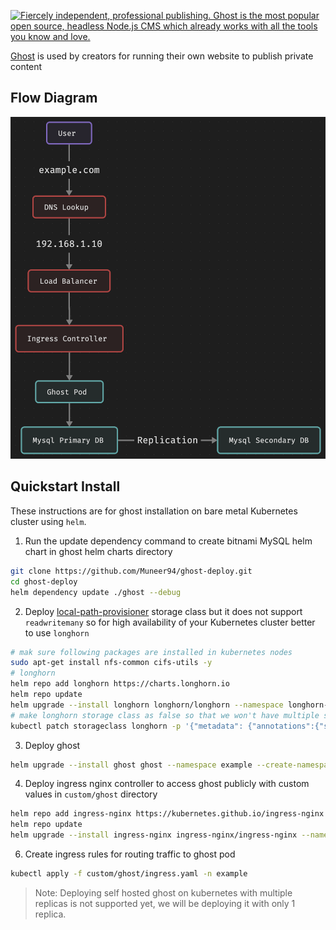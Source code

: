 <a href="https://ghost.org/"><img src="https://user-images.githubusercontent.com/353959/169805900-66be5b89-0859-4816-8da9-528ed7534704.png" alt="Fiercely independent, professional publishing. Ghost is the most popular open source, headless Node.js CMS which already works with all the tools you know and love." /></a>

[Ghost](https://ghost.org) is used by creators for running their own website to publish private content

## Flow Diagram
![design](images/design.png)

## Quickstart Install

These instructions are for ghost installation on bare metal Kubernetes cluster using `helm`.

1. Run the update dependency command to create bitnami MySQL helm chart in ghost helm charts directory
```bash
git clone https://github.com/Muneer94/ghost-deploy.git
cd ghost-deploy
helm dependency update ./ghost --debug
```
2. Deploy [local-path-provisioner](https://github.com/rancher/local-path-provisioner) storage class but it does not support `readwritemany` so for high availability of your Kubernetes cluster better to use `longhorn`
```bash
# mak sure following packages are installed in kubernetes nodes
sudo apt-get install nfs-common cifs-utils -y
# longhorn
helm repo add longhorn https://charts.longhorn.io
helm repo update
helm upgrade --install longhorn longhorn/longhorn --namespace longhorn-system --create-namespace
# make longhorn storage class as false so that we won't have multiple storage classes as default
kubectl patch storageclass longhorn -p '{"metadata": {"annotations":{"storageclass.kubernetes.io/is-default-class":"false"}}}'
```
3. Deploy ghost
```bash
helm upgrade --install ghost ghost --namespace example --create-namespace -f custom/ghost/example.yaml
```
4. Deploy ingress nginx controller to access ghost publicly with custom values in `custom/ghost` directory
```bash
helm repo add ingress-nginx https://kubernetes.github.io/ingress-nginx
helm repo update
helm upgrade --install ingress-nginx ingress-nginx/ingress-nginx --namespace ingress-nginx --create-namespace -f custom/ghost/nginx.yaml
```
6. Create ingress rules for routing traffic to ghost pod
```bash
kubectl apply -f custom/ghost/ingress.yaml -n example
```

> Note: Deploying self hosted ghost on kubernetes with multiple replicas is not supported yet, we will be deploying it with only 1 replica.